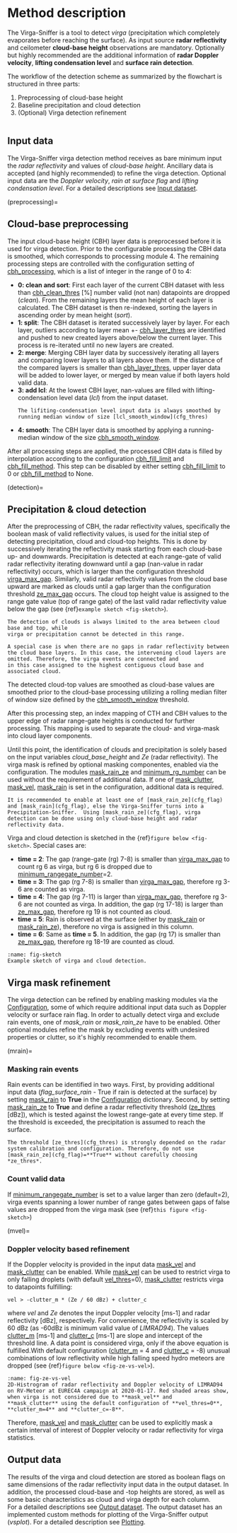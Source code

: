 # Method description
The Virga-Sniffer is a tool to detect *virga* (precipitation which completely evaporates before reaching the surface).
As input source **radar reflectivity** and ceilometer **cloud-base height** observations are mandatory. Optionally but highly recommended are the additional information of **radar Doppler 
velocity**, **lifting condensation level** and **surface rain detection**.

The workflow of the detection scheme as summarized by the flowchart is structured in three parts:
 1. Preprocessing of cloud-base height
 2. Baseline precipitation and cloud detection
 3. (Optional) Virga detection refinement

```{figure} images/flowchart.svg
```

## Input data
The Virga-Sniffer virga detection method receives as bare minimum input the *radar reflectivity* and values of *cloud-base height*. Ancillary data is accepted (and highly recommended) to refine the 
virga detection. Optional input data are the *Doppler velocity*, *rain at surface flag* and *lifting condensation level*. For a detailed descriptions see [Input dataset](input).

(preprocessing)=
## Cloud-base preprocessing
The input cloud-base height (CBH) layer data is preprocessed before it is used for virga detection. Prior to the configurable processing the CBH data is smoothed, which corresponds to processing 
module 4. The remaining processing steps are controlled with the configuration setting of [cbh_processing](cfg_spec), which is a list of integer in the range of 0 to 4:
 - **0: clean and sort**: First each layer of the current CBH dataset with less than [cbh_clean_thres](cfg_thres) [%] number valid (not nan) datapoints are dropped (*clean*). From the remaining 
   layers the mean height of each layer is calculated. The CBH dataset is then re-indexed, sorting the layers in ascending order by mean height (*sort*).
 - **1: split**: The CBH dataset is iterated successively layer by layer. For each layer, outliers according to layer mean +- [cbh_layer_thres](cfg_thres) are identified and pushed to new created 
   layers above/below the current layer. This process is re-iterated until no new layers are created. 
 - **2: merge**: Merging CBH layer data by successively iterating all layers and comparing lower layers to all layers above them. If the distance of the compared layers is smaller than 
   [cbh_layer_thres](cfg_thres), upper layer data will be added to lower layer, or merged by mean value if both layers hold valid data.
 - **3: add lcl**: At the lowest CBH layer, nan-values are filled with lifting-condensation level data (*lcl*) from the input dataset.
   ```{note}
   The lifiting-condensation level input data is always smoothed by running median window of size [lcl_smooth_window](cfg_thres)
   ```
 - **4: smooth**: The CBH layer data is smoothed by applying a running-median window of the size [cbh_smooth_window](cfg_thres).

After all processing steps are applied, the processed CBH data is filled by interpolation according to the configuration [cbh_fill_limit](cfg_thres) and [cbh_fill_method](cfg_spec). This step 
can be disabled by either setting [cbh_fill_limit](cfg_thres) to 0 or [cbh_fill_method](cfg_spec) to None.

(detection)=
## Precipitation & cloud detection
After the preprocessing of CBH, the radar reflectivity values, specifically the boolean mask of valid reflectivity values, is used for the initial step of detecting precipitation, cloud and cloud-top 
heights. This is done by successively iterating the reflectivity mask starting from each cloud-base up- and downwards. Precipitation is detected at each range-gate of valid radar reflectivity 
iterating downward until a gap (nan-value in radar 
reflectivity) occurs, which is larger than the configuration threshold [virga_max_gap](cfg_thres).
Similarly, valid radar reflectivity values from the cloud base upward are marked as clouds until a gap larger than the configuration threshold [ze_max_gap](cfg_thres) occurs. The cloud top height 
value is 
assigned to the range gate value (top of range gate) of the last valid radar reflectivity value below the gap (see {ref}`example sketch <fig-sketch>`). 
```{note}
The detection of clouds is always limited to the area between cloud base and top, while 
virga or precipitation cannot be detected in this range.
```
```{note}
A special case is when there are no gaps in radar reflectivity between the cloud base layers. In this case, the intervening cloud layers are omitted. Therefore, the virga events are connected and 
in this case assigned to the highest contiguous cloud base and associated cloud.
```
The detected cloud-top values are smoothed as cloud-base values are smoothed prior to the cloud-base processing utilizing a rolling median filter of window size defined by the 
[cbh_smooth_window](cfg_thres) threshold.

After this processing step, an index mapping of CTH and CBH values to the upper edge of radar range-gate heights is conducted for further processing. This mapping is used to separate the cloud- and 
virga-mask into cloud layer components. 

Until this point, the identification of clouds and precipitation is solely based on the input variables *cloud_base_height* and *Ze* (radar reflectivity). The virga mask is refined by optional 
masking componentes, enabled via the configuration. The modules [mask_rain_ze](cfg_flag) and [minimum_rg_number](cfg_thres) can be used without the requirement of additional data. If one of [mask_clutter](cfg_flag), [mask_vel](cfg_flag), 
[mask_rain](cfg_flag) is set in the configuration, additional data is required.

```{note}
It is recommended to enable at least one of [mask_rain_ze](cfg_flag) and [mask_rain](cfg_flag), else the Virga-Sniffer turns into a Precipitation-Sniffer.  Using [mask_rain_ze](cfg_flag), virga 
detection can be done using only cloud-base height and radar reflectivity data.
```

Virga and cloud detection is sketched in the {ref}`figure below <fig-sketch>`. Special cases are:
 - **time = 2**: The gap (range-gate (rg) 7-8) is smaller than [virga_max_gap](cfg_thres) to count rg 6 as virga, but rg 6 is dropped due to [minimum_rangegate_number](cfg_thres)=2.
 - **time = 3**: The gap (rg 7-8) is smaller than [virga_max_gap](cfg_thres), therefore rg 3-6 are counted as virga.
 - **time = 4**: The gap (rg 7-11) is larger than [virga_max_gap](cfg_thres), therefore rg 3-6 are not counted as virga. In addition, the gap (rg 17-18) is larger than [ze_max_gap](cfg_thres), 
   therefore rg 19 is not counted as cloud.
 - **time = 5**: Rain is observed at the surface (either by [mask_rain](cfg_flag) or [mask_rain_ze](cfg_flag)), therefore no virga is assigned in this column. 
 - **time = 6**: Same as **time = 5**. In addition, the gap (rg 17) is smaller than [ze_max_gap](cfg_thres), therefore rg 18-19 are counted as cloud.

```{figure} images/example_detection.png
:name: fig-sketch
Example sketch of virga and cloud detection. 
```

## Virga mask refinement
The virga detection can be refined by enabling masking modules via the [Configuration](configuration), some of which require additional input data such as Doppler velocity or surface rain flag.
In order to actually detect virga and exclude rain events, one of *mask_rain* or *mask_rain_ze* have to be enabled. Other optional modules refine the mask by excluding events with undesired 
properties or clutter, so it's highly recommended to enable them.

(mrain)=
### Masking rain events
Rain events can be identified in two ways. First, by providing additional input data (*flag_surface_rain* - True if rain is detected at the surface) by setting [mask_rain](cfg_flag) to **True** in the 
[Configuration](configuration) dictionary. Second, by setting [mask_rain_ze](cfg_flag) to **True** and define a radar reflectivity threshold ([ze_thres](cfg_thres) [dBz]), which is tested against the lowest 
range-gate at every time step. If the threshold is exceeded, the precipitation is assumed to reach the surface.
```{warning}
The threshold [ze_thres](cfg_thres) is strongly depended on the radar system calibration and configuration. Therefore, do not use [mask_rain_ze](cfg_flag)=**True** without carefully choosing 
*ze_thres*.
```

### Count valid data
If [minimum_rangegate_number](cfg_thres) is set to a value larger than zero (default=2), virga events spanning a lower number of range gates between gaps of false values are dropped from the 
virga mask (see {ref}`this figure <fig-sketch>`)

(mvel)=
### Doppler velocity based refinement
If the Doppler velocity is provided in the input data  [mask_vel](cfg_flag) and [mask_clutter](cfg_flag) can be enabled. While [mask_vel](cfg_flag) can be used to restrict virga to only falling 
droplets (with default [vel_thres](cfg_thres)=0), [mask_clutter](cfg_flag) restricts virga to datapoints fulfilling:
```
vel > -clutter_m * (Ze / 60 dBz) + clutter_c
```
where *vel* and *Ze* denotes the input Doppler velocity [ms-1] and radar reflectivity [dBz], respectively.
For convenience, the reflectivity is scaled by 60 dBz (as -60dBz is minimum valid value of *LIMRAD94*). The values [clutter_m](cfg_thres) [ms-1] and [clutter_c](cfg_thres) [ms-1] are slope and 
intercept of the threshold line. A data point is considered virga, only if the above equation is fulfilled.With default configuration ([clutter_m](cfg_thres) = 4 and [clutter_c](cfg_thres) =  -8) 
unusual combinations of low reflectivity while high falling speed hydro meteors are dropped (see {ref}`figure below <fig-ze-vs-vel>`). 
```{figure} ../docs/images/vs_demonstration_ze_vs_vel.png
:name: fig-ze-vs-vel
2D-Histrogram of radar reflectivity and Doppler velocity of LIMRAD94 on RV-Meteor at EUREC4A campaign at 2020-01-17. Red shaded areas show, when virga is not considered due to **mask_vel** and 
**mask_clutter** using the default configuration of **vel_thres=0**, **clutter_m=4** and **clutter_c=-8**.
```
Therefore, [mask_vel](cfg_flag) and [mask_clutter](cfg_flag) can be used to explicitly mask a certain interval of interest of Doppler velocity or radar reflectivity for virga statistics.

## Output data
The results of the virga and cloud detection are stored as boolean flags on same dimensions of the radar reflectivity input data in the output dataset. In addition, the processed cloud-base and 
-top heights are stored, as well as some basic characteristics as cloud and virga depth for each column.  
For a detailed descriptions see [Output dataset](output). The output dataset has an implemented custom methods for plotting of the Virga-Sniffer output (*vsplot*). For a detailed description see 
[Plotting](plotting).
